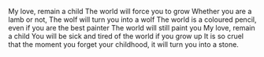 My love, remain a child
The world will force you to grow
Whether you are a lamb or not,
The wolf will turn you into a wolf
The world is a coloured pencil,
even if you are the best painter
The world will still paint you
My love, remain a child
You will be sick and tired of the world if you grow up
It is so cruel that the moment you forget your childhood,
it will turn you into a stone.